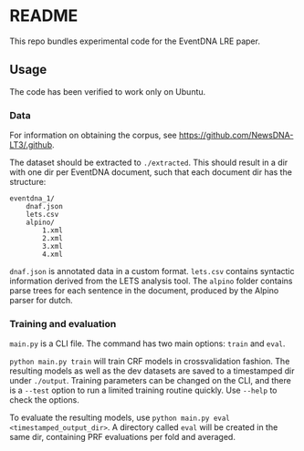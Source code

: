 # README

This repo bundles experimental code for the EventDNA LRE paper.

## Usage

The code has been verified to work only on Ubuntu.

### Data

For information on obtaining the corpus, see <https://github.com/NewsDNA-LT3/.github>.

The dataset should be extracted to `./extracted`. This should result in a dir with one dir per EventDNA document, such that each document dir has the structure:

```text
eventdna_1/
    dnaf.json
    lets.csv
    alpino/
        1.xml
        2.xml
        3.xml
        4.xml
```

`dnaf.json` is annotated data in a custom format. `lets.csv` contains syntactic information derived from the LETS analysis tool. The `alpino` folder contains parse trees for each sentence in the document, produced by the Alpino parser for dutch.

### Training and evaluation

`main.py` is a CLI file. The command has two main options: `train` and `eval`.

`python main.py train` will train CRF models in crossvalidation fashion. The resulting models as well as the dev datasets are saved to a timestamped dir under `./output`. Training parameters can be changed on the CLI, and there is a `--test` option to run a limited training routine quickly. Use `--help` to check the options.

To evaluate the resulting models, use `python main.py eval <timestamped_output_dir>`. A directory called `eval` will be created in the same dir, containing PRF evaluations per fold and averaged.
